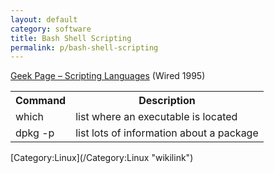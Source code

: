 ```yaml
---
layout: default
category: software
title: Bash Shell Scripting
permalink: p/bash-shell-scripting
---
```


[Geek Page – Scripting Languages](http://www.wired.com/1995/09/geek-32/) (Wired 1995)

<table class="wikitable">
<tr>
<th>
Command

</th>
<th>
Description

</th>
</tr>
<tr>
<td>
which

</td>
<td>
list where an executable is located

</td>
</tr>
<tr>
<td>
dpkg -p

</td>
<td>
list lots of information about a package

</td>
</tr>
</table>
[Category:Linux](/Category:Linux "wikilink")
